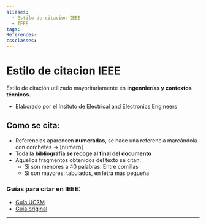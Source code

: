 ```yaml
---
aliases:
  - Estilo de citacion IEEE
  - IEEE
tags: 
References: 
cssclasses:
---
```

# Estilo de citacion IEEE

Estilo de citación utilizado mayoritariamente en **ingennierías y contextos técnicos.**
 
+ Elaborado por el Insituto de Electrical and Electronics Engineers

## Como se cita:
+ Referencias aparencen **numeradas**, se hace una referencia marcándola con corchetes → [número]
+ Toda la **bibliografía se recoge al final del documento**
+ Aquellos fragmentos obtenidos del texto se citan: 
	+ Si son menores a 40 palabras: Entre comillas
	+ Si son mayores: tabulados, en letra más pequeña
### Guías para citar en IEEE: 
+ [Guía UC3M](https://uc3m.libguides.com/guias_tematicas/citas_bibliograficas/IEEE)
+ [Guía original](https://aulaglobal.uc3m.es/pluginfile.php/7491305/mod_resource/content/2/IEEE_Reference_Guide.pdf)
***